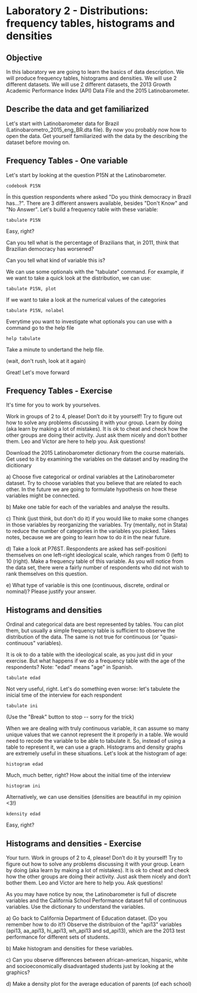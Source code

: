 # Laboratory 2 - Distributions: frequency tables, histograms and densities

## Objective

In this laboratory we are going to learn the basics of data description. We will produce frequency tables, histograms and densities. We will use 2 different datasets. We will use 2 different datasets, the 2013 Growth Academic Performance Index (API) Data File and the 2015 Latinobarometer.


## Describe the data and get familiarized

Let's start with Latinobarometer data for Brazil (Latinobarometro_2015_eng_BR.dta file). By now you probably now how to open the data. Get yourself familiarized with the data by the describing the dataset before moving on.

## Frequency Tables - One variable

Let's start by looking at the question P15N at the Latinobarometer.

```
codebook P15N
```

Ín this question respondents where asked "Do you think democracy in Brazil has...?". There are 3 different answers available, besides "Don't Know" and "No Answer". Let's build a frequency table with these variable:

```
tabulate P15N
```

Easy, right?

Can you tell what is the percentage of Brazilians that, in 2011, think that Brazilian democracy has worsened?

Can you tell what kind of variable this is?

We can use some optionals with the "tabulate" command. For example, if we want to take a quick look at the distribution, we can use:

```
tabulate P15N, plot
```

If we want to take a look at the numerical values of the categories

```
tabulate P15N, nolabel
```

Everytime you want to investigate what optionals you can use with a command go to the help file

```
help tabulate
```

Take a minute to undertand the help file.

(wait, don't rush, look at it again)

Great! Let's move forward

## Frequency Tables - Exercise

It's time for you to work by yourselves.

Work in groups of 2 to 4, please! Don’t do it by yourself! Try to figure out how to solve any problems discussing it with your group. Learn by doing (aka learn by making a lot of mistakes). It is ok to cheat and check how the other groups are doing their activity. Just ask them nicely and don’t bother them. Leo and Victor are here to help you. Ask questions!

Download the 2015 Latinobarometer dictionary from the course materials. Get used to it by examining the variables on the dataset and by reading  the dicitionary

a) Choose five categorical or ordinal variables at the Latinobarometer dataset. Try to choose variables that you believe that are related to each other. In the future we are going to formulate hypothesis on how these variables might be connected.

b) Make one table for each of the variables and analyse the results.

c) Think (just think, but don't do it) if you would like to make some changes in those variables by reorganizing the variables. Try (mentally, not in Stata) to reduce the number of categories in the variables you picked. Takes notes, because we are going to learn how to do it in the near future.

d) Take a look at P76ST. Respondents are asked has self-positioni themselves on one left-right ideological scale, which ranges from 0 (left) to 10 (right). Make a frequency table of this variable. As you will notice from the data set, there were a fairly number of respondents who did not wish to rank themselves on this question.

e) What type of variable is this one (continuous, discrete, ordinal or nominal)? Please justify your answer.

## Histograms and densities

Ordinal and categorical data are best represented by tables. You can plot them, but usually a simple frequency table is sufficient to observe the distribution of the data. The same is not true for continuous (or "quasi-continuous" variables).

It is ok to do a table with the ideological scale, as you just did in your exercise. But what happens if we do a frequency table with the age of the respondents? Note: "edad" means "age" in Spanish.


```
tabulate edad
```

Not very useful, right. Let's do something even worse: let's tabulete the inicial time of the interview for each respondent

```
tabulate ini
```

(Use the "Break" button to stop -- sorry for the trick)

When we are dealing with truly continuous variable, it can assume so many unique values that we cannot represent the it properly in a table. We would need to recode the variable to be able to tabulate it. So, instead of using a table to represent it, we can use a graph. Histograms and density graphs are extremely useful in these situations. Let's look at the histogram of age:

```
histogram edad
```

Much, much better, right? How about the initial time of the interview

```
histogram ini
```

Alternatively, we can use densities (densities are beautiful in my opinion <3!)

```
kdensity edad
```

Easy, right?

## Histograms and densities - Exercise

Your turn. Work in groups of 2 to 4, please! Don’t do it by yourself! Try to figure out how to solve any problems discussing it with your group. Learn by doing (aka learn by making a lot of mistakes). It is ok to cheat and check how the other groups are doing their activity. Just ask them nicely and don’t bother them. Leo and Victor are here to help you. Ask questions!

As you may have notice by now, the Latinobarometer is full of discrete variables and the California School Performance dataset full of continuous variables. Use the dictionary to understand the variables.

a) Go back to California Department of Education dataset. (Do you remember how to do it?) Observe the distribuion of the "api13" variables (api13, aa_api13, hi_api13,  wh_api13 and sd_api13), which are the 2013 test performance for different sets of students.

b) Make histogram and densities for these variables.

c) Can you observe differences between african-american, hispanic, white and socioeconomically disadvantaged students just by looking at the graphics?

d) Make a density plot for the average education of parents (of each school)

